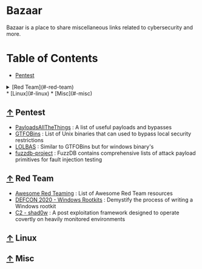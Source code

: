 # Bazaar

Bazaar is a place to share miscellaneous links related to cybersecurity and more.
  
Table of Contents
=================

* [Pentest](#-pentest)

<details>
  <summary>[Red Team](#-red-team)</summary>
  
  * Initial Access
  * Execution
  * Persistence
  * Privilege Escalation
  * Evasion
  * Credential Access
  * Discovery
  * Lateral Movement
  * Exfiltration
  * Command and Control
</details>
* [Linux](#-linux)
* [Misc](#-misc)

## [↑](#table-of-contents) Pentest

* [PayloadsAllTheThings](https://github.com/swisskyrepo/PayloadsAllTheThings) : A list of useful payloads and bypasses
* [GTFOBins](https://gtfobins.github.io/) : List of Unix binaries that can used to bypass local security restrictions
* [LOLBAS](https://lolbas-project.github.io/) : Similar to GTFOBins but for windows binary's 
* [fuzzdb-project](https://github.com/fuzzdb-project/fuzzdb) :  FuzzDB contains comprehensive lists of attack payload primitives for fault injection testing

## [↑](#table-of-contents) Red Team

* [Awesome Red Teaming](https://github.com/yeyintminthuhtut/Awesome-Red-Teaming) :  List of Awesome Red Team resources
* [DEFCON 2020 - Windows Rootkits](https://www.youtube.com/watch?v=1H9tEfkjFXs) : Demystify the process of writing a Windows rootkit
* [C2 - shad0w](https://github.com/bats3c/shad0w) : A post exploitation framework designed to operate covertly on heavily monitored environments

## [↑](#table-of-contents) Linux

## [↑](#table-of-contents) Misc
